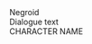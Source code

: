 <div class="scene-heading">Negroid</div>
<div class="dialogue">Dialogue text</div>
<div class="character">CHARACTER NAME</div>
